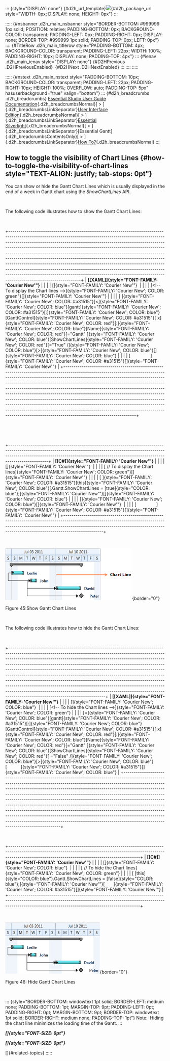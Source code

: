 ::: {style="DISPLAY: none"}
[](ms-xhelp:///?Id=d2h_url_template){#d2h_url_template}![](!package_url!){#d2h_package_url style="WIDTH: 0px; DISPLAY: none; HEIGHT: 0px"}
:::

::::: {#nsbanner .d2h_main_nsbanner style="BORDER-BOTTOM: #999999 1px solid; POSITION: relative; PADDING-BOTTOM: 0px; BACKGROUND-COLOR: transparent; PADDING-LEFT: 0px; PADDING-RIGHT: 0px; DISPLAY: none; BORDER-TOP: #999999 1px solid; PADDING-TOP: 0px; LEFT: 0px"}
:::: {#TitleRow .d2h_main_titlerow style="PADDING-BOTTOM: 4px; BACKGROUND-COLOR: transparent; PADDING-LEFT: 22px; WIDTH: 100%; PADDING-RIGHT: 10px; DISPLAY: none; PADDING-TOP: 4px"}
::: {#ienav .d2h_main_ienav style="DISPLAY: none"}
[](ms-xhelp:///?Id=6146d5db-21a0-4387-8b48-8c32cb0a7382){#D2HPrevious .D2HPreviousEnabled}  [](ms-xhelp:///?Id=e49ce75a-663d-4116-81fd-9390726c5965){#D2HNext .D2HNextEnabled}
:::
::::
:::::

::::: {#nstext .d2h_main_nstext style="PADDING-BOTTOM: 10px; BACKGROUND-COLOR: transparent; PADDING-LEFT: 22px; PADDING-RIGHT: 10px; HEIGHT: 100%; OVERFLOW: auto; PADDING-TOP: 5px" hasuserbackground="true" valign="bottom"}
::: {#d2h_breadcrumbs .d2h_breadcrumbs}
[Essential Studio User Guide Documentation](ms-xhelp:///?Id=12457748-09e3-4d74-a240-8e049cedf030){.d2h_breadcrumbsNormal}[ \> ]{.d2h_breadcrumbsLinkSeparator}[User Interface Edition](ms-xhelp:///?Id=c29296b7-531c-413b-a0ec-488ca1f7f669){.d2h_breadcrumbsNormal}[ \> ]{.d2h_breadcrumbsLinkSeparator}[Essential Silverlight](ms-xhelp:///?Id=66221bd1-ba2e-43c2-94a7-618f50e01d24){.d2h_breadcrumbsNormal}[ \> ]{.d2h_breadcrumbsLinkSeparator}[Essential Gantt]{.d2h_breadcrumbsContentsOnly}[ \> ]{.d2h_breadcrumbsLinkSeparator}[How To?](ms-xhelp:///?Id=145d5994-b759-4096-8ce7-31a94b5fe239){.d2h_breadcrumbsNormal}
:::

## How to toggle the visibility of Chart Lines {#how-to-toggle-the-visibility-of-chart-lines style="TEXT-ALIGN: justify; tab-stops: 0pt"}

You can show or hide the Gantt Chart Lines which is usually displayed in the end of a week in Gantt chart using the *ShowChartLines* API.

 

The following code illustrates how to show the Gantt Chart Lines:

 

+-----------------------------------------------------------------------------------------------------------------------------------------------------------------------------------------------------------------------------------------------------------------------------------------------------------------------------------------------------------------------------------------------------------------------------------------------------------------------------------------------------------------------------------------------------------------------------------------------------------------------------------------------------------------------------------------------------------------------------------------------------------------+
| **[\[XAML\]]{style="FONT-FAMILY: 'Courier New'"}**                                                                                                                                                                                                                                                                                                                                                                                                                                                                                                                                                                                                                                                                                                              |
|                                                                                                                                                                                                                                                                                                                                                                                                                                                                                                                                                                                                                                                                                                                                                                 |
| []{style="FONT-FAMILY: 'Courier New'"}                                                                                                                                                                                                                                                                                                                                                                                                                                                                                                                                                                                                                                                                                                                          |
|                                                                                                                                                                                                                                                                                                                                                                                                                                                                                                                                                                                                                                                                                                                                                                 |
| [\<!\-- To display the Chart lines \--\>]{style="FONT-FAMILY: 'Courier New'; COLOR: green"}[]{style="FONT-FAMILY: 'Courier New'"}                                                                                                                                                                                                                                                                                                                                                                                                                                                                                                                                                                                                                               |
|                                                                                                                                                                                                                                                                                                                                                                                                                                                                                                                                                                                                                                                                                                                                                                 |
| [ ]{style="FONT-FAMILY: 'Courier New'; COLOR: #a31515"}[\<]{style="FONT-FAMILY: 'Courier New'; COLOR: blue"}[gantt]{style="FONT-FAMILY: 'Courier New'; COLOR: #a31515"}[:]{style="FONT-FAMILY: 'Courier New'; COLOR: blue"}[GanttControl]{style="FONT-FAMILY: 'Courier New'; COLOR: #a31515"}[ x]{style="FONT-FAMILY: 'Courier New'; COLOR: red"}[:]{style="FONT-FAMILY: 'Courier New'; COLOR: blue"}[Name]{style="FONT-FAMILY: 'Courier New'; COLOR: red"}[=\"Gantt\" ]{style="FONT-FAMILY: 'Courier New'; COLOR: blue"}[ShowChartLines]{style="FONT-FAMILY: 'Courier New'; COLOR: red"}[=\"True\" /]{style="FONT-FAMILY: 'Courier New'; COLOR: blue"}[\>]{style="FONT-FAMILY: 'Courier New'; COLOR: blue"}[]{style="FONT-FAMILY: 'Courier New'; COLOR: blue"} |
|                                                                                                                                                                                                                                                                                                                                                                                                                                                                                                                                                                                                                                                                                                                                                                 |
| [                ]{style="FONT-FAMILY: 'Courier New'; COLOR: #a31515"}[]{style="FONT-FAMILY: 'Courier New'"}                                                                                                                                                                                                                                                                                                                                                                                                                                                                                                                                                                                                                                                    |
+-----------------------------------------------------------------------------------------------------------------------------------------------------------------------------------------------------------------------------------------------------------------------------------------------------------------------------------------------------------------------------------------------------------------------------------------------------------------------------------------------------------------------------------------------------------------------------------------------------------------------------------------------------------------------------------------------------------------------------------------------------------------+

 

 

+-------------------------------------------------------------------------------------------------------------------------------------------------------------------------------------------------------------------------------------------------------------+
| **[\[C#\]]{style="FONT-FAMILY: 'Courier New'"}**                                                                                                                                                                                                            |
|                                                                                                                                                                                                                                                             |
| []{style="FONT-FAMILY: 'Courier New'"}                                                                                                                                                                                                                      |
|                                                                                                                                                                                                                                                             |
| [ // To display the Chart lines]{style="FONT-FAMILY: 'Courier New'; COLOR: green"}[]{style="FONT-FAMILY: 'Courier New'"}                                                                                                                                    |
|                                                                                                                                                                                                                                                             |
| [ ]{style="FONT-FAMILY: 'Courier New'; COLOR: #a31515"}[this]{style="FONT-FAMILY: 'Courier New'; COLOR: blue"}[.Gantt.ShowChartLines = [true]{style="COLOR: blue"};]{style="FONT-FAMILY: 'Courier New'"}[]{style="FONT-FAMILY: 'Courier New'; COLOR: blue"} |
|                                                                                                                                                                                                                                                             |
| []{style="FONT-FAMILY: 'Courier New'; COLOR: blue"}[]{style="FONT-FAMILY: 'Courier New'"}                                                                                                                                                                   |
|                                                                                                                                                                                                                                                             |
| [                ]{style="FONT-FAMILY: 'Courier New'; COLOR: #a31515"}[]{style="FONT-FAMILY: 'Courier New'"}                                                                                                                                                |
+-------------------------------------------------------------------------------------------------------------------------------------------------------------------------------------------------------------------------------------------------------------+

 

![](ImagesExt/image63_47.png){border="0"}

Figure 45:Show Gantt Chart Lines

 

The following code illustrates how to hide the Gantt Chart Lines:

 

+-----------------------------------------------------------------------------------------------------------------------------------------------------------------------------------------------------------------------------------------------------------------------------------------------------------------------------------------------------------------------------------------------------------------------------------------------------------------------------------------------------------------------------------------------------------------------------------------------------------------------------------------------------------------------------------------------------------------------------------------------------------------------------+
| **[\[XAML\]]{style="FONT-FAMILY: 'Courier New'"}**                                                                                                                                                                                                                                                                                                                                                                                                                                                                                                                                                                                                                                                                                                                          |
|                                                                                                                                                                                                                                                                                                                                                                                                                                                                                                                                                                                                                                                                                                                                                                             |
| []{style="FONT-FAMILY: 'Courier New'; COLOR: blue"}                                                                                                                                                                                                                                                                                                                                                                                                                                                                                                                                                                                                                                                                                                                         |
|                                                                                                                                                                                                                                                                                                                                                                                                                                                                                                                                                                                                                                                                                                                                                                             |
| [\<!\-- To hide the Chart lines \--\>]{style="FONT-FAMILY: 'Courier New'; COLOR: green"}                                                                                                                                                                                                                                                                                                                                                                                                                                                                                                                                                                                                                                                                                    |
|                                                                                                                                                                                                                                                                                                                                                                                                                                                                                                                                                                                                                                                                                                                                                                             |
| [\<]{style="FONT-FAMILY: 'Courier New'; COLOR: blue"}[gantt]{style="FONT-FAMILY: 'Courier New'; COLOR: #a31515"}[:]{style="FONT-FAMILY: 'Courier New'; COLOR: blue"}[GanttControl]{style="FONT-FAMILY: 'Courier New'; COLOR: #a31515"}[ x]{style="FONT-FAMILY: 'Courier New'; COLOR: red"}[:]{style="FONT-FAMILY: 'Courier New'; COLOR: blue"}[Name]{style="FONT-FAMILY: 'Courier New'; COLOR: red"}[=\"Gantt\" ]{style="FONT-FAMILY: 'Courier New'; COLOR: blue"}[ShowChartLines]{style="FONT-FAMILY: 'Courier New'; COLOR: red"}[ =\"False\" /]{style="FONT-FAMILY: 'Courier New'; COLOR: blue"}[\>]{style="FONT-FAMILY: 'Courier New'; COLOR: blue"}[           ]{style="FONT-FAMILY: 'Courier New'; COLOR: #a31515"}[]{style="FONT-FAMILY: 'Courier New'; COLOR: blue"} |
+-----------------------------------------------------------------------------------------------------------------------------------------------------------------------------------------------------------------------------------------------------------------------------------------------------------------------------------------------------------------------------------------------------------------------------------------------------------------------------------------------------------------------------------------------------------------------------------------------------------------------------------------------------------------------------------------------------------------------------------------------------------------------------+

 

+----------------------------------------------------------------------------------------------------------------------------------------------------------------------------------------------------------------------------+
| **[\[C#\]]{style="FONT-FAMILY: 'Courier New'"}**                                                                                                                                                                           |
|                                                                                                                                                                                                                            |
| []{style="FONT-FAMILY: 'Courier New'; COLOR: blue"}                                                                                                                                                                        |
|                                                                                                                                                                                                                            |
| [ // To hide the Chart lines]{style="FONT-FAMILY: 'Courier New'; COLOR: green"}                                                                                                                                            |
|                                                                                                                                                                                                                            |
| [ [this]{style="COLOR: blue"}.Gantt.ShowChartLines = [false]{style="COLOR: blue"};]{style="FONT-FAMILY: 'Courier New'"}[       ]{style="FONT-FAMILY: 'Courier New'; COLOR: #a31515"}[]{style="FONT-FAMILY: 'Courier New'"} |
+----------------------------------------------------------------------------------------------------------------------------------------------------------------------------------------------------------------------------+

 

![](ImagesExt/image63_48.png){border="0"}

Figure 46: Hide Gantt Chart Lines

 

::: {style="BORDER-BOTTOM: windowtext 1pt solid; BORDER-LEFT: medium none; PADDING-BOTTOM: 1pt; MARGIN-TOP: 9pt; PADDING-LEFT: 0pt; PADDING-RIGHT: 0pt; MARGIN-BOTTOM: 9pt; BORDER-TOP: windowtext 1pt solid; BORDER-RIGHT: medium none; PADDING-TOP: 1pt"}
Note:  Hiding the chart line minimizes the loading time of the Gantt.
:::

***[]{style="FONT-SIZE: 9pt"}*** 

***[]{style="FONT-SIZE: 9pt"}*** 

[]{#related-topics}
:::::
